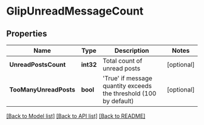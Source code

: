 # GlipUnreadMessageCount

## Properties
Name | Type | Description | Notes
------------ | ------------- | ------------- | -------------
**UnreadPostsCount** | **int32** | Total count of unread posts | [optional] 
**TooManyUnreadPosts** | **bool** | &#39;True&#39; if message quantity exceeds the threshold (100 by default) | [optional] 

[[Back to Model list]](../README.md#documentation-for-models) [[Back to API list]](../README.md#documentation-for-api-endpoints) [[Back to README]](../README.md)


